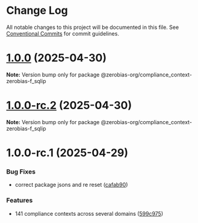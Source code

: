 # Change Log

All notable changes to this project will be documented in this file.
See [Conventional Commits](https://conventionalcommits.org) for commit guidelines.

# [1.0.0](https://github.com/zerobias-org/compliance_context/compare/@zerobias-org/compliance_context-zerobias-f_sqlip@1.0.0-rc.2...@zerobias-org/compliance_context-zerobias-f_sqlip@1.0.0) (2025-04-30)

**Note:** Version bump only for package @zerobias-org/compliance_context-zerobias-f_sqlip





# [1.0.0-rc.2](https://github.com/zerobias-org/compliance_context/compare/@zerobias-org/compliance_context-zerobias-f_sqlip@1.0.0-rc.1...@zerobias-org/compliance_context-zerobias-f_sqlip@1.0.0-rc.2) (2025-04-30)

**Note:** Version bump only for package @zerobias-org/compliance_context-zerobias-f_sqlip





# 1.0.0-rc.1 (2025-04-29)


### Bug Fixes

* correct package jsons and re reset ([cafab90](https://github.com/zerobias-org/compliance_context/commit/cafab90b3771e45ffeefa4ea2dca415266baa99f))


### Features

* 141 compliance contexts across several domains ([599c975](https://github.com/zerobias-org/compliance_context/commit/599c975fcf3da5bbfffe4113c7f5f793e5231e68))
